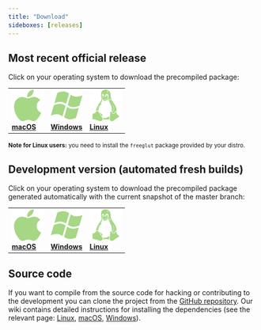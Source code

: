 ```yaml
---
title: "Download"
sideboxes: [releases]
---
```


## Most recent official release

Click on your operating system to download the precompiled package:

<table border="0" width="100%" class="download">
    <tbody>
        <tr>
            <td width="33%">
                <a href="https://dl.slic3r.org/mac/">
                    <img src="/img/mac_icon.png"><br />
                    <strong>macOS</strong>
                </a>
            </td>
            <td width="33%">
                <a href="https://dl.slic3r.org/win/">
                    <img src="/img/win_icon.png"><br />
                    <strong>Windows</strong>
                </a>
            </td>
            <td width="33%">
                <a href="https://dl.slic3r.org/linux/">
                    <img src="/img/linux_icon.png"><br />
                    <strong>Linux</strong>
                </a>
            </td>
        </tr>
    </tbody>
</table>

<small>**Note for Linux users:** you need to install the `freeglut` package provided by your distro.</small>

## Development version (automated fresh builds)

Click on your operating system to download the precompiled package generated automatically with the current snapshot of the master branch:

<table border="0" width="100%" class="download">
    <tbody>
        <tr>
            <td width="33%">
                <a href="https://dl.slic3r.org/dev/mac/">
                    <img src="/img/mac_icon.png"><br />
                    <strong>macOS</strong>
                </a>
            </td>
            <td width="33%">
                <a href="https://dl.slic3r.org/dev/win/">
                    <img src="/img/win_icon.png"><br />
                    <strong>Windows</strong>
                </a>
            </td>
            <td width="33%">
                <a href="https://dl.slic3r.org/dev/linux/">
                    <img src="/img/linux_icon.png"><br />
                    <strong>Linux</strong>
                </a>
            </td>
        </tr>
    </tbody>
</table>

## Source code

If you want to compile from the source code for hacking or contributing to the development 
you can clone the project from the [GitHub repository](https://github.com/slic3r/Slic3r). 
Our wiki contains detailed instructions for installing the dependencies (see the relevant 
page: [Linux](https://github.com/slic3r/Slic3r/wiki/Running-Slic3r-from-git-on-GNU-Linux), 
[macOS](https://github.com/slic3r/Slic3r/wiki/Running-Slic3r-from-git-on-OS-X), 
[Windows](https://github.com/slic3r/Slic3r/wiki/Running-Slic3r-from-git-on-Windows)).

